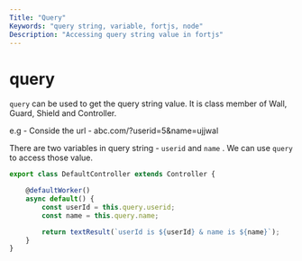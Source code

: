 ```yaml
---
Title: "Query"
Keywords: "query string, variable, fortjs, node"
Description: "Accessing query string value in fortjs"
---
```


# query

`query` can be used to get the query string value. It is class member of  Wall, Guard, Shield and Controller.

e.g - Conside the url - abc.com/?userid=5&name=ujjwal

There are two variables in query string - `userid` and `name` . We can use `query` to access those value.

```javascript
export class DefaultController extends Controller {

    @defaultWorker()
    async default() {
        const userId = this.query.userid;
        const name = this.query.name;

        return textResult(`userId is ${userId} & name is ${name}`);
    }
}
```